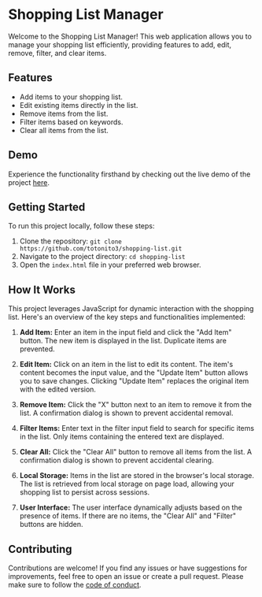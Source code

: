 # Shopping List Manager

Welcome to the Shopping List Manager! This web application allows you to manage your shopping list efficiently, providing features to add, edit, remove, filter, and clear items.



## Features

- Add items to your shopping list.
- Edit existing items directly in the list.
- Remove items from the list.
- Filter items based on keywords.
- Clear all items from the list.

## Demo

Experience the functionality firsthand by checking out the live demo of the project [here](https://vocal-druid-b0f8af.netlify.app).

## Getting Started

To run this project locally, follow these steps:

1. Clone the repository: `git clone https://github.com/totonito3/shopping-list.git`
2. Navigate to the project directory: `cd shopping-list`
3. Open the `index.html` file in your preferred web browser.

## How It Works

This project leverages JavaScript for dynamic interaction with the shopping list. Here's an overview of the key steps and functionalities implemented:

1. **Add Item:** Enter an item in the input field and click the "Add Item" button. The new item is displayed in the list. Duplicate items are prevented.

2. **Edit Item:** Click on an item in the list to edit its content. The item's content becomes the input value, and the "Update Item" button allows you to save changes. Clicking "Update Item" replaces the original item with the edited version.

3. **Remove Item:** Click the "X" button next to an item to remove it from the list. A confirmation dialog is shown to prevent accidental removal.

4. **Filter Items:** Enter text in the filter input field to search for specific items in the list. Only items containing the entered text are displayed.

5. **Clear All:** Click the "Clear All" button to remove all items from the list. A confirmation dialog is shown to prevent accidental clearing.

6. **Local Storage:** Items in the list are stored in the browser's local storage. The list is retrieved from local storage on page load, allowing your shopping list to persist across sessions.

7. **User Interface:** The user interface dynamically adjusts based on the presence of items. If there are no items, the "Clear All" and "Filter" buttons are hidden.

## Contributing

Contributions are welcome! If you find any issues or have suggestions for improvements, feel free to open an issue or create a pull request. Please make sure to follow the [code of conduct](CODE_OF_CONDUCT.md).


